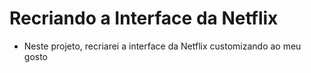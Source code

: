 # Recriando a Interface da Netflix

- Neste projeto, recriarei a interface da Netflix customizando ao meu gosto
